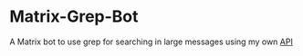 # Matrix-Grep-Bot
A Matrix bot to use grep for searching in large messages using my own [API](https://github.com/JojiiOfficial/Matrix-ClientServer-API-java)

